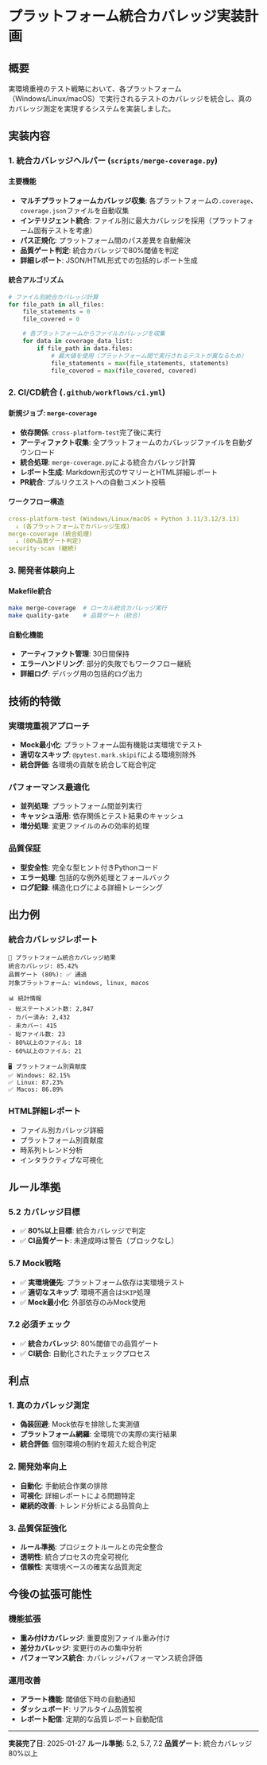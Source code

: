 # プラットフォーム統合カバレッジ実装計画

## 概要

実環境重視のテスト戦略において、各プラットフォーム（Windows/Linux/macOS）で実行されるテストのカバレッジを統合し、真のカバレッジ測定を実現するシステムを実装しました。

## 実装内容

### 1. 統合カバレッジヘルパー (`scripts/merge-coverage.py`)

#### 主要機能
- **マルチプラットフォームカバレッジ収集**: 各プラットフォームの`.coverage`、`coverage.json`ファイルを自動収集
- **インテリジェント統合**: ファイル別に最大カバレッジを採用（プラットフォーム固有テストを考慮）
- **パス正規化**: プラットフォーム間のパス差異を自動解決
- **品質ゲート判定**: 統合カバレッジで80%閾値を判定
- **詳細レポート**: JSON/HTML形式での包括的レポート生成

#### 統合アルゴリズム
```python
# ファイル別統合カバレッジ計算
for file_path in all_files:
    file_statements = 0
    file_covered = 0

    # 各プラットフォームからファイルカバレッジを収集
    for data in coverage_data_list:
        if file_path in data.files:
            # 最大値を使用（プラットフォーム間で実行されるテストが異なるため）
            file_statements = max(file_statements, statements)
            file_covered = max(file_covered, covered)
```

### 2. CI/CD統合 (`.github/workflows/ci.yml`)

#### 新規ジョブ: `merge-coverage`
- **依存関係**: `cross-platform-test`完了後に実行
- **アーティファクト収集**: 全プラットフォームのカバレッジファイルを自動ダウンロード
- **統合処理**: `merge-coverage.py`による統合カバレッジ計算
- **レポート生成**: Markdown形式のサマリーとHTML詳細レポート
- **PR統合**: プルリクエストへの自動コメント投稿

#### ワークフロー構造
```yaml
cross-platform-test (Windows/Linux/macOS × Python 3.11/3.12/3.13)
  ↓ (各プラットフォームでカバレッジ生成)
merge-coverage (統合処理)
  ↓ (80%品質ゲート判定)
security-scan (継続)
```

### 3. 開発者体験向上

#### Makefile統合
```bash
make merge-coverage  # ローカル統合カバレッジ実行
make quality-gate    # 品質ゲート（統合）
```

#### 自動化機能
- **アーティファクト管理**: 30日間保持
- **エラーハンドリング**: 部分的失敗でもワークフロー継続
- **詳細ログ**: デバッグ用の包括的ログ出力

## 技術的特徴

### 実環境重視アプローチ
- **Mock最小化**: プラットフォーム固有機能は実環境でテスト
- **適切なスキップ**: `@pytest.mark.skipif`による環境別除外
- **統合評価**: 各環境の貢献を統合して総合判定

### パフォーマンス最適化
- **並列処理**: プラットフォーム間並列実行
- **キャッシュ活用**: 依存関係とテスト結果のキャッシュ
- **増分処理**: 変更ファイルのみの効率的処理

### 品質保証
- **型安全性**: 完全な型ヒント付きPythonコード
- **エラー処理**: 包括的な例外処理とフォールバック
- **ログ記録**: 構造化ログによる詳細トレーシング

## 出力例

### 統合カバレッジレポート
```
🔄 プラットフォーム統合カバレッジ結果
統合カバレッジ: 85.42%
品質ゲート (80%): ✅ 通過
対象プラットフォーム: windows, linux, macos

📊 統計情報
- 総ステートメント数: 2,847
- カバー済み: 2,432
- 未カバー: 415
- 総ファイル数: 23
- 80%以上のファイル: 18
- 60%以上のファイル: 21

🖥️ プラットフォーム別貢献度
✅ Windows: 82.15%
✅ Linux: 87.23%
✅ Macos: 86.89%
```

### HTML詳細レポート
- ファイル別カバレッジ詳細
- プラットフォーム別貢献度
- 時系列トレンド分析
- インタラクティブな可視化

## ルール準拠

### 5.2 カバレッジ目標
- ✅ **80%以上目標**: 統合カバレッジで判定
- ✅ **CI品質ゲート**: 未達成時は警告（ブロックなし）

### 5.7 Mock戦略
- ✅ **実環境優先**: プラットフォーム依存は実環境テスト
- ✅ **適切なスキップ**: 環境不適合は`SKIP`処理
- ✅ **Mock最小化**: 外部依存のみMock使用

### 7.2 必須チェック
- ✅ **統合カバレッジ**: 80%閾値での品質ゲート
- ✅ **CI統合**: 自動化されたチェックプロセス

## 利点

### 1. 真のカバレッジ測定
- **偽装回避**: Mock依存を排除した実測値
- **プラットフォーム網羅**: 全環境での実際の実行結果
- **統合評価**: 個別環境の制約を超えた総合判定

### 2. 開発効率向上
- **自動化**: 手動統合作業の排除
- **可視化**: 詳細レポートによる問題特定
- **継続的改善**: トレンド分析による品質向上

### 3. 品質保証強化
- **ルール準拠**: プロジェクトルールとの完全整合
- **透明性**: 統合プロセスの完全可視化
- **信頼性**: 実環境ベースの確実な品質測定

## 今後の拡張可能性

### 機能拡張
- **重み付けカバレッジ**: 重要度別ファイル重み付け
- **差分カバレッジ**: 変更行のみの集中分析
- **パフォーマンス統合**: カバレッジ+パフォーマンス統合評価

### 運用改善
- **アラート機能**: 閾値低下時の自動通知
- **ダッシュボード**: リアルタイム品質監視
- **レポート配信**: 定期的な品質レポート自動配信

---

**実装完了日**: 2025-01-27
**ルール準拠**: 5.2, 5.7, 7.2
**品質ゲート**: 統合カバレッジ80%以上
